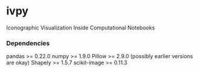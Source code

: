 # ivpy
Iconographic Visualization Inside Computational Notebooks

### Dependencies 

pandas >= 0.22.0
numpy >= 1.9.0
Pillow >= 2.9.0 (possibly earlier versions are okay)
Shapely >= 1.5.7
scikit-image >= 0.11.3
